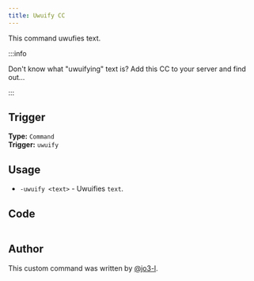 ```yaml
---
title: Uwuify CC
---
```


This command uwufies text.

:::info

Don't know what "uwuifying" text is? Add this CC to your server and find out...

:::

## Trigger

**Type:** `Command`<br />
**Trigger:** `uwuify`

## Usage

- `-uwuify <text>` - Uwuifies `text`.

## Code

```gotmpl file=../../../src/fun/uwuify.go.tmpl

```

## Author

This custom command was written by [@jo3-l](https://github.com/jo3-l).
